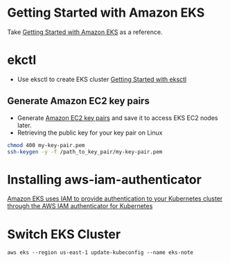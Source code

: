 # Getting Started with Amazon EKS
Take [Getting Started with Amazon EKS](https://docs.aws.amazon.com/eks/latest/userguide/getting-started.html) as a reference. 

# ekctl
* Use eksctl to create EKS cluster [Getting Started with eksctl](https://docs.aws.amazon.com/eks/latest/userguide/getting-started-eksctl.html)

## Generate Amazon EC2 key pairs
* Generate [Amazon EC2 key pairs](https://docs.aws.amazon.com/AWSEC2/latest/UserGuide/ec2-key-pairs.html) and save it to access EKS EC2 nodes later.
* Retrieving the public key for your key pair on Linux
```bash
chmod 400 my-key-pair.pem
ssh-keygen -y -f /path_to_key_pair/my-key-pair.pem
```
# Installing aws-iam-authenticator
[Amazon EKS uses IAM to provide authentication to your Kubernetes cluster through the AWS IAM authenticator for Kubernetes](https://docs.aws.amazon.com/eks/latest/userguide/install-aws-iam-authenticator.html)

# Switch EKS Cluster
```
aws eks --region us-east-1 update-kubeconfig --name eks-note
```

